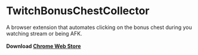 # TwitchBonusChestCollector
 A browser extension that automates clicking on the bonus chest during you watching stream or being AFK.<br><br>
 **Download [Chrome Web Store](https://chrome.google.com/webstore/detail/twitch-bonus-chest-collec/kehnikhlbaljfhimkoonfhainemfgoin)**
